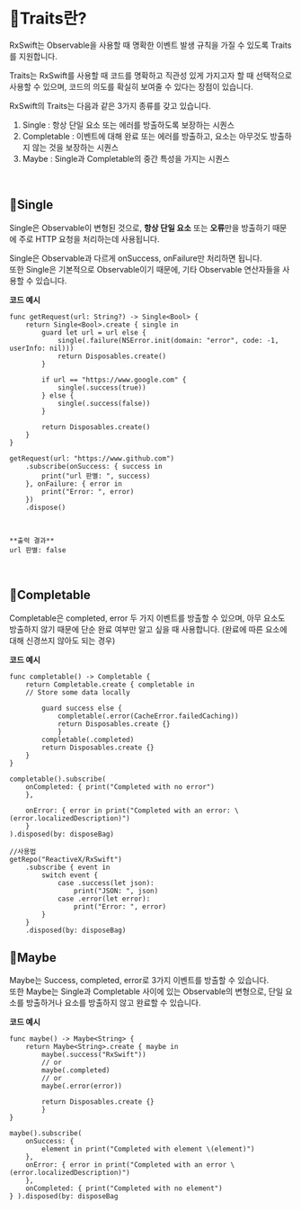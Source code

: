 # 📕Traits란?

RxSwift는 Observable을 사용할 때 명확한 이벤트 발생 규칙을 가질 수 있도록 Traits를 지원합니다.

Traits는 RxSwift를 사용할 때 코드를 명확하고 직관성 있게 가지고자 할 때 선택적으로 사용할 수 있으며, 코드의 의도를 확실히 보여줄 수 있다는 장점이 있습니다.

RxSwift의 Traits는 다음과 같은 3가지 종류를 갖고 있습니다.

1. Single : 항상 단일 요소 또는 에러를 방출하도록 보장하는 시퀀스
2. Completable : 이벤트에 대해 완료 또는 에러를 방출하고, 요소는 아무것도 방출하지 않는 것을 보장하는 시퀀스
3. Maybe : Single과 Completable의 중간 특성을 가지는 시퀀스

<br>

## 📌Single

Single은 Observable이 변형된 것으로, **항상 단일 요소** 또는 **오류**만을 방출하기 때문에 주로 HTTP 요청을 처리하는데 사용됩니다.

Single은 Observable과 다르게 onSuccess, onFailure만 처리하면 됩니다.<br>또한 Single은 기본적으로 Observable이기 때문에, 기타 Observable 연산자들을 사용할 수 있습니다.

**코드 예시**

```
func getRequest(url: String?) -> Single<Bool> {
    return Single<Bool>.create { single in
        guard let url = url else {
            single(.failure(NSError.init(domain: "error", code: -1, userInfo: nil)))
            return Disposables.create()
        }

        if url == "https://www.google.com" {
            single(.success(true))
        } else {
            single(.success(false))
        }

        return Disposables.create()
    }
}

getRequest(url: "https://www.github.com")
    .subscribe(onSuccess: { success in
        print("url 판별: ", success)
    }, onFailure: { error in
        print("Error: ", error)
    })
    .dispose()



**출력 결과**
url 판별: false
```

<br>

## 📌Completable

Completable은 completed, error 두 가지 이벤트를 방출할 수 있으며, 아무 요소도 방출하지 않기 때문에 단순 완료 여부만 알고 싶을 때 사용합니다. (완료에 따른 요소에 대해 신경쓰지 않아도 되는 경우)

**코드 예시**

```
func completable() -> Completable {
    return Completable.create { completable in 
    // Store some data locally
    
        guard success else { 
            completable(.error(CacheError.failedCaching)) 
            return Disposables.create {} 
            } 
        completable(.completed)     
        return Disposables.create {} 
    } 
} 

completable().subscribe(
    onCompleted: { print("Completed with no error") 
    }, 
    
    onError: { error in print("Completed with an error: \(error.localizedDescription)") 
    } 
).disposed(by: disposeBag)

//사용법
getRepo("ReactiveX/RxSwift")
    .subscribe { event in
        switch event {
            case .success(let json):
                print("JSON: ", json)
            case .error(let error):
                print("Error: ", error)
        }
    }
    .disposed(by: disposeBag)
```

## 📌Maybe

Maybe는 Success, completed, error로 3가지 이벤트를 방출할 수 있습니다.<br>또한 Maybe는 Single과 Completable 사이에 있는 Observable의 변형으로, 단일 요소를 방출하거나 요소를 방출하지 않고 완료할 수 있습니다.

**코드 예시**
```
func maybe() -> Maybe<String> {
    return Maybe<String>.create { maybe in 
        maybe(.success("RxSwift")) 
        // or
        maybe(.completed) 
        // or 
        maybe(.error(error)) 
        
        return Disposables.create {} 
        } 
} 

maybe().subscribe( 
    onSuccess: { 
        element in print("Completed with element \(element)") 
    }, 
    onError: { error in print("Completed with an error \(error.localizedDescription)") 
    }, 
    onCompleted: { print("Completed with no element") 
} ).disposed(by: disposeBag
```
